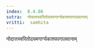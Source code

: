 ```yaml
---
index:  8.4.66
sutra:  नोदात्तस्वरितोदयमगार्ग्यकाश्यपगालवानाम्
vritti:  samhita 
---
```


नोदात्तस्वरितोदयमगार्ग्यकाश्यपगालवानाम्

